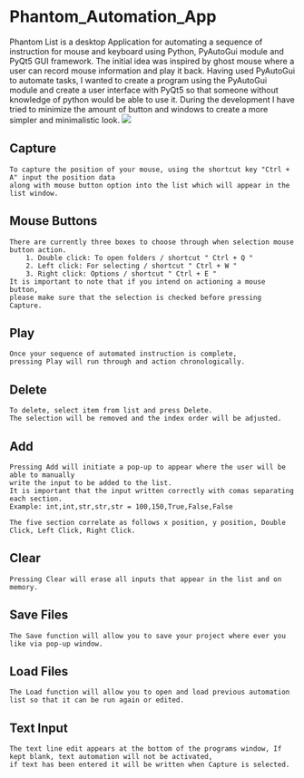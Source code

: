 # Phantom_Automation_App
Phantom List is a desktop Application for automating a sequence of instruction for mouse and keyboard using Python, PyAutoGui module and PyQt5 GUI framework. The initial idea was inspired by ghost mouse where a user can record mouse information and play it back. Having used PyAutoGui to automate tasks, I wanted to create a program using the PyAutoGui module and create a user interface with PyQt5 so that someone without knowledge of python would be able to use it. During the development I have tried to minimize the amount of button and windows to create a more simpler and minimalistic look.
<img src= "https://github.com/karlduggan/Phantom_Automation_App/blob/master/screenshot.png">

## Capture
	To capture the position of your mouse, using the shortcut key "Ctrl + A" input the position data 
	along with mouse button option into the list which will appear in the list window.

## Mouse Buttons 
	There are currently three boxes to choose through when selection mouse button action.
		1. Double click: To open folders / shortcut " Ctrl + Q "
		2. Left click: For selecting / shortcut " Ctrl + W "
		3. Right click: Options / shortcut " Ctrl + E "
	It is important to note that if you intend on actioning a mouse button,
	please make sure that the selection is checked before pressing Capture. 

## Play
	Once your sequence of automated instruction is complete,
	pressing Play will run through and action chronologically.

## Delete
	To delete, select item from list and press Delete. 
	The selection will be removed and the index order will be adjusted.
## Add
	Pressing Add will initiate a pop-up to appear where the user will be able to manually 
	write the input to be added to the list.
	It is important that the input written correctly with comas separating each section.
	Example: int,int,str,str,str = 100,150,True,False,False
	
	The five section correlate as follows x position, y position, Double Click, Left Click, Right Click.
## Clear
	Pressing Clear will erase all inputs that appear in the list and on memory.

## Save Files
	The Save function will allow you to save your project where ever you like via pop-up window.

## Load Files
	The Load function will allow you to open and load previous automation list so that it can be run again or edited.

## Text Input
	The text line edit appears at the bottom of the programs window, If kept blank, text automation will not be activated, 
	if text has been entered it will be written when Capture is selected.

